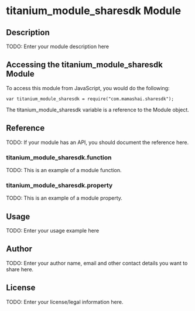 # titanium_module_sharesdk Module

## Description

TODO: Enter your module description here

## Accessing the titanium_module_sharesdk Module

To access this module from JavaScript, you would do the following:

    var titanium_module_sharesdk = require("com.mamashai.sharesdk");

The titanium_module_sharesdk variable is a reference to the Module object.

## Reference

TODO: If your module has an API, you should document
the reference here.

### titanium_module_sharesdk.function

TODO: This is an example of a module function.

### titanium_module_sharesdk.property

TODO: This is an example of a module property.

## Usage

TODO: Enter your usage example here

## Author

TODO: Enter your author name, email and other contact
details you want to share here.

## License

TODO: Enter your license/legal information here.
